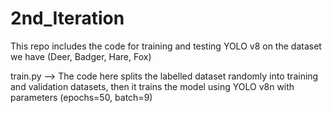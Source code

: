 # 2nd_Iteration
This repo includes the code for training and testing YOLO v8 on the dataset we have (Deer, Badger, Hare, Fox)

train.py --> The code here splits the labelled dataset randomly into training and validation datasets, then it trains the model using YOLO v8n with parameters (epochs=50, batch=9)

